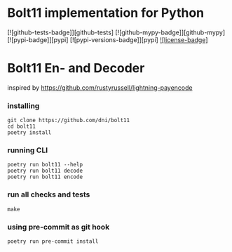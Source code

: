 Bolt11 implementation for Python
================================

[![github-tests-badge]][github-tests]
[![github-mypy-badge]][github-mypy]
[![pypi-badge]][pypi]
[![pypi-versions-badge]][pypi]
[![license-badge]](LICENSE)


# Bolt11 En- and Decoder
inspired by https://github.com/rustyrussell/lightning-payencode


### installing
```console
git clone https://github.com/dni/bolt11
cd bolt11
poetry install
```

### running CLI
```console
poetry run bolt11 --help
poetry run bolt11 decode
poetry run bolt11 encode
```

### run all checks and tests
```console
make
```

### using pre-commit as git hook
```console
poetry run pre-commit install
```
